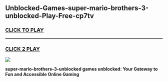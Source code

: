 
## Unblocked-Games-super-mario-brothers-3-unblocked-Play-Free-cp7tv
<h3>
<a href="https://premium76.site?title=super-mario-brothers-3-unblocked&ref=18A1">CLICK TO PLAY</a></h3>
<hr>

<h3>
<a href="https://premium76.site?title=super-mario-brothers-3-unblocked&ref=18A1">CLICK 2 PLAY</a>
  
</h3>

<a href="https://premium76.site?title=super-mario-brothers-3-unblocked&ref=18A1"><img src="https://clearcache.store/games.png"></a>


**super-mario-brothers-3-unblocked games unblocked: Your Gateway to Fun and Accessible Online Gaming**
